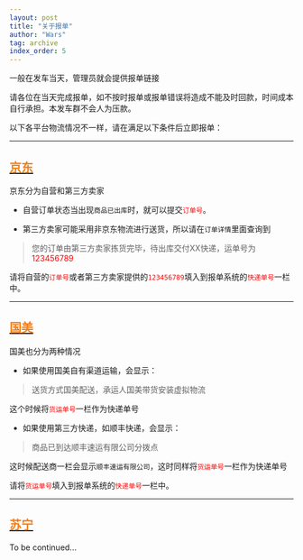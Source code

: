 ```yaml
---
layout: post
title: "关于报单"
author: "Wars"
tag: archive
index_order: 5
---
```


一般在发车当天，管理员就会提供报单链接    
   
   请各位在当天完成报单，如不按时报单或报单错误将造成不能及时回款，时间成本自行承担。本发车群不会人为压款。
   
   以下各平台物流情况不一样，请在满足以下条件后立即报单：   
   
***   

<h2 id="JD"><a href="#JD"><font color="f57d12">京东</font></a></h2>   

   京东分为自营和第三方卖家   
 * 自营订单状态当出现`商品已出库`时，就可以提交<font color = "#ff0000"><code>订单号</code></font>。   
    
 * 第三方卖家可能采用非京东物流进行送货，所以请在`订单详情`里面查询到   
>您的订单由第三方卖家拣货完毕，待出库交付XX快递，运单号为<font color = "#ff0000">123456789</font>   
   
   请将自营的<font color = "#ff0000"><code>订单号</code></font>或者第三方卖家提供的<font color = "#ff0000"><code>123456789</code></font>填入到报单系统的<font color = "#ff0000"><code>快递单号</code></font>一栏中。

***

<h2 id="GOME"><a href="#GOME"><font color="f57d12">国美</font></a></h2>
   
   国美也分为两种情况
   
* 如果使用国美自有渠道运输，会显示：    
> 送货方式国美配送，承运人国美带货安装虚拟物流   
   
   这个时候将<font color = "#ff0000"><code>货运单号</code></font>一栏作为快递单号   
* 如果使用第三方快递，如顺丰快递，会显示：   
> 商品已到达顺丰速运有限公司分拨点   
   
   这时候配送商一栏会显示`顺丰速运有限公司`，这时同样将<font color = "#ff0000"><code>货运单号</code></font>一栏作为快递单号   
   
请将<font color = "#ff0000"><code>货运单号</code></font>填入到报单系统的<font color = "#ff0000"><code>快递单号</code></font>一栏中。
   
***   
   
<h2 id="SUNING"><a href="#SUNING"><font color="f57d12">苏宁</font></a></h2>   
   
   To be continued...

